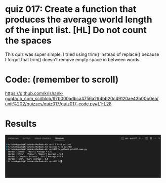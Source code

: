 # quiz 017: Create a function that produces the average world length of the input list. [HL] Do not count the spaces

This quiz was super simple. I tried using trim() instead of replace() because I forgot that trim() doesn't remove empty space in between words. 

# Code: (remember to scroll)

https://github.com/krishank-gupta/ib_com_sci/blob/97b000adbca4756a294bb20c49120ae43b00b0ea/unit%202/quizzes/quiz017/quiz017-code.py#L1-L28

# Results

![quiz017-results](./quiz017-results.png)
